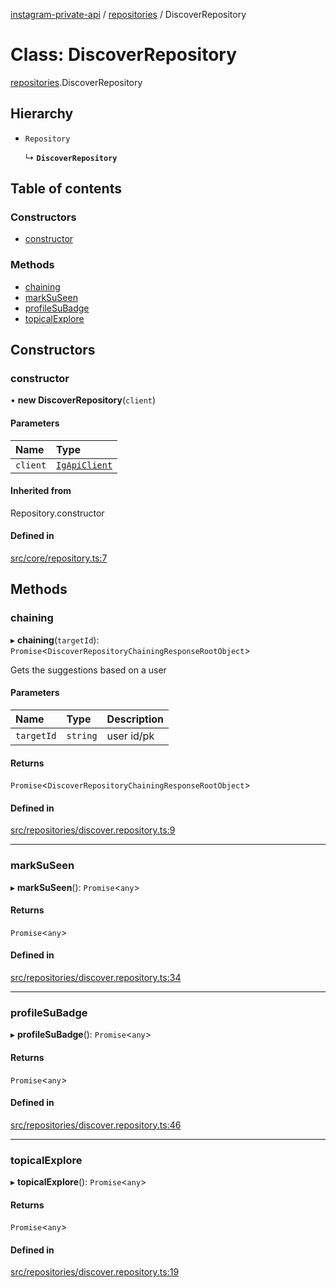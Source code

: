 [instagram-private-api](../../README.md) / [repositories](../../modules/repositories.md) / DiscoverRepository

# Class: DiscoverRepository

[repositories](../../modules/repositories.md).DiscoverRepository

## Hierarchy

- `Repository`

  ↳ **`DiscoverRepository`**

## Table of contents

### Constructors

- [constructor](DiscoverRepository.md#constructor)

### Methods

- [chaining](DiscoverRepository.md#chaining)
- [markSuSeen](DiscoverRepository.md#marksuseen)
- [profileSuBadge](DiscoverRepository.md#profilesubadge)
- [topicalExplore](DiscoverRepository.md#topicalexplore)

## Constructors

### constructor

• **new DiscoverRepository**(`client`)

#### Parameters

| Name | Type |
| :------ | :------ |
| `client` | [`IgApiClient`](../index/IgApiClient.md) |

#### Inherited from

Repository.constructor

#### Defined in

[src/core/repository.ts:7](https://github.com/Nerixyz/instagram-private-api/blob/b3351b9/src/core/repository.ts#L7)

## Methods

### chaining

▸ **chaining**(`targetId`): `Promise`<`DiscoverRepositoryChainingResponseRootObject`\>

Gets the suggestions based on a user

#### Parameters

| Name | Type | Description |
| :------ | :------ | :------ |
| `targetId` | `string` | user id/pk |

#### Returns

`Promise`<`DiscoverRepositoryChainingResponseRootObject`\>

#### Defined in

[src/repositories/discover.repository.ts:9](https://github.com/Nerixyz/instagram-private-api/blob/b3351b9/src/repositories/discover.repository.ts#L9)

___

### markSuSeen

▸ **markSuSeen**(): `Promise`<`any`\>

#### Returns

`Promise`<`any`\>

#### Defined in

[src/repositories/discover.repository.ts:34](https://github.com/Nerixyz/instagram-private-api/blob/b3351b9/src/repositories/discover.repository.ts#L34)

___

### profileSuBadge

▸ **profileSuBadge**(): `Promise`<`any`\>

#### Returns

`Promise`<`any`\>

#### Defined in

[src/repositories/discover.repository.ts:46](https://github.com/Nerixyz/instagram-private-api/blob/b3351b9/src/repositories/discover.repository.ts#L46)

___

### topicalExplore

▸ **topicalExplore**(): `Promise`<`any`\>

#### Returns

`Promise`<`any`\>

#### Defined in

[src/repositories/discover.repository.ts:19](https://github.com/Nerixyz/instagram-private-api/blob/b3351b9/src/repositories/discover.repository.ts#L19)
